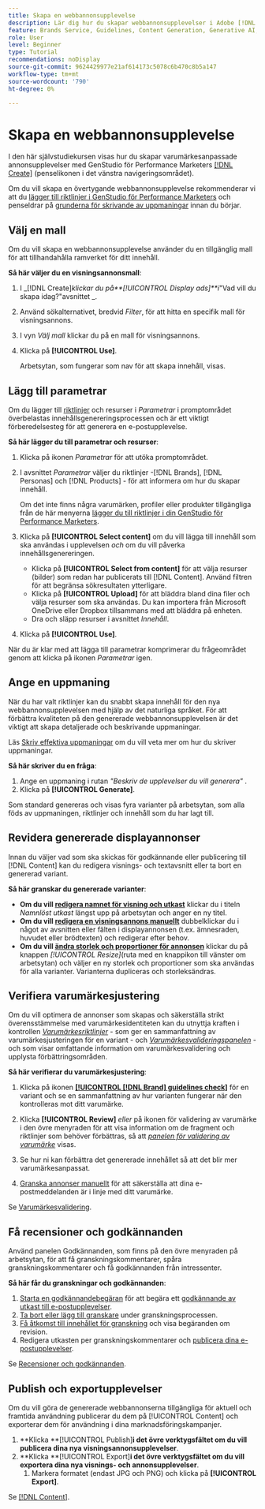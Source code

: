 ```yaml
---
title: Skapa en webbannonsupplevelse
description: Lär dig hur du skapar webbannonsupplevelser i Adobe [!DNL GenStudio] för Performance Marketers.
feature: Brands Service, Guidelines, Content Generation, Generative AI, Create, Experiences, Variant Generation
role: User
level: Beginner
type: Tutorial
recommendations: noDisplay
source-git-commit: 9624429977e21af614173c5078c6b470c8b5a147
workflow-type: tm+mt
source-wordcount: '790'
ht-degree: 0%

---
```


# Skapa en webbannonsupplevelse

I den här självstudiekursen visas hur du skapar varumärkesanpassade annonsupplevelser med GenStudio för Performance Marketers [[!DNL Create]](/help/user-guide/create/overview.md) (penselikonen i det vänstra navigeringsområdet).

Om du vill skapa en övertygande webbannonsupplevelse rekommenderar vi att du [lägger till riktlinjer i GenStudio för Performance Marketers](/help/user-guide/guidelines/add-guidelines.md) och penseldrar på [grunderna för skrivande av uppmaningar](/help/user-guide/effective-prompts.md) innan du börjar.

## Välj en mall

Om du vill skapa en webbannonsupplevelse använder du en tillgänglig mall för att tillhandahålla ramverket för ditt innehåll.

**Så här väljer du en visningsannonsmall**:

1. I _[!DNL Create]_klickar du på&#x200B;**[!UICONTROL Display ads]**i_&quot;Vad vill du skapa idag?&quot;avsnittet _.
1. Använd sökalternativet, bredvid _Filter_, för att hitta en specifik mall för visningsannons.
1. I vyn _Välj mall_ klickar du på en mall för visningsannons.
1. Klicka på **[!UICONTROL Use]**.

   Arbetsytan, som fungerar som nav för att skapa innehåll, visas.

## Lägg till parametrar

Om du lägger till [riktlinjer](/help/user-guide/guidelines/overview.md) och resurser i _Parametrar_ i promptområdet överbelastas innehållsgenereringsprocessen och är ett viktigt förberedelsesteg för att generera en e-postupplevelse.

**Så här lägger du till parametrar och resurser**:

1. Klicka på ikonen _Parametrar_ för att utöka promptområdet.
1. I avsnittet _Parametrar_ väljer du riktlinjer -[!DNL Brands], [!DNL Personas] och [!DNL Products] - för att informera om hur du skapar innehåll.

   Om det inte finns några varumärken, profiler eller produkter tillgängliga från de här menyerna [lägger du till riktlinjer i din GenStudio för Performance Marketers](/help/user-guide/guidelines/add-guidelines.md).

1. Klicka på **[!UICONTROL Select content]** om du vill lägga till innehåll som ska användas i upplevelsen *och* om du vill påverka innehållsgenereringen.
   * Klicka på **[!UICONTROL Select from content]** för att välja resurser (bilder) som redan har publicerats till [!DNL Content]. Använd filtren för att begränsa sökresultaten ytterligare.
   * Klicka på **[!UICONTROL Upload]** för att bläddra bland dina filer och välja resurser som ska användas. Du kan importera från Microsoft OneDrive eller Dropbox tillsammans med att bläddra på enheten.
   * Dra och släpp resurser i avsnittet _Innehåll_.
1. Klicka på **[!UICONTROL Use]**.

När du är klar med att lägga till parametrar komprimerar du frågeområdet genom att klicka på ikonen _Parametrar_ igen.

## Ange en uppmaning

När du har valt riktlinjer kan du snabbt skapa innehåll för den nya webbannonsupplevelsen med hjälp av det naturliga språket. För att förbättra kvaliteten på den genererade webbannonsupplevelsen är det viktigt att skapa detaljerade och beskrivande uppmaningar.

Läs [Skriv effektiva uppmaningar](/help/user-guide/effective-prompts.md) om du vill veta mer om hur du skriver uppmaningar.

**Så här skriver du en fråga**:

1. Ange en uppmaning i rutan _&quot;Beskriv de upplevelser du vill generera&quot;_ .
1. Klicka på **[!UICONTROL Generate]**.

Som standard genereras och visas fyra varianter på arbetsytan, som alla föds av uppmaningen, riktlinjer och innehåll som du har lagt till.

## Revidera genererade displayannonser

Innan du väljer vad som ska skickas för godkännande eller publicering till [!DNL Content] kan du redigera visnings- och textavsnitt eller ta bort en genererad variant.

**Så här granskar du genererade varianter**:

* **Om du vill [redigera namnet för visning och utkast](/help/user-guide/create/manage-variants.md#change-draft-name)** klickar du i titeln _Namnlöst utkast_ längst upp på arbetsytan och anger en ny titel.
* **Om du vill [redigera en visningsannons manuellt](/help/user-guide/create/manage-variants.md#manually-edit-text)** dubbelklickar du i något av avsnitten eller fälten i displayannonsen (t.ex. ämnesraden, huvudet eller brödtexten) och redigerar efter behov.
* **Om du vill [ändra storlek och proportioner för annonsen](/help/user-guide/create/manage-variants.md#change-aspect-ratio)** klickar du på knappen _[!UICONTROL Resize]_(ruta med en knappikon till vänster om arbetsytan) och väljer en ny storlek och proportioner som ska användas för alla varianter. Varianterna dupliceras och storleksändras.

<!-- # Preview for device

When revising and preparing email experiences, you can toggle between previews for desktop and mobile views to ensure coherence and visual appeal of draft variants.

**To preview variants for desktop and mobile devices** toggle the device preview option—between **desktop** and **mobile**—in the right menu bar (computer and phone icons) to preview how variants appear. -->

## Verifiera varumärkesjustering

Om du vill optimera de annonser som skapas och säkerställa strikt överensstämmelse med varumärkesidentiteten kan du utnyttja kraften i kontrollen [_Varumärkesriktlinjer_](/help/user-guide/guidelines/brand-validation.md#brand-guidelines-check) - som ger en sammanfattning av varumärkesjusteringen för en variant - och [_Varumärkesvalideringspanelen_](/help/user-guide/guidelines/brand-validation.md#brand-validation-panel) - och som visar omfattande information om varumärkesvalidering och upplysta förbättringsområden.

**Så här verifierar du varumärkesjustering**:

1. Klicka på ikonen [**[!UICONTROL [!DNL Brand] guidelines check]**](/help/user-guide/guidelines/brand-validation.md#brand-guidelines-check) för en variant och se en sammanfattning av hur varianten fungerar när den kontrolleras mot ditt varumärke.
1. Klicka **[!UICONTROL Review]** _eller_ på ikonen för validering av varumärke i den övre menyraden för att visa information om de fragment och riktlinjer som behöver förbättras, så att [_panelen för validering av varumärke_](/help/user-guide/guidelines/brand-validation.md#brand-validation-panel) visas.

1. Se hur ni kan förbättra det genererade innehållet så att det blir mer varumärkesanpassat.
1. [Granska annonser manuellt](#revise-generated-display-ads) för att säkerställa att dina e-postmeddelanden är i linje med ditt varumärke.

Se [Varumärkesvalidering](/help/user-guide/guidelines/brand-validation.md).

## Få recensioner och godkännanden

Använd panelen Godkännanden, som finns på den övre menyraden på arbetsytan, för att få granskningskommentarer, spåra granskningskommentarer och få godkännanden från intressenter.

**Så här får du granskningar och godkännanden**:

1. [Starta en godkännandebegäran](/help/user-guide/approvals/request-review.md) för att begära ett [godkännande av utkast till e-postupplevelser](/help/user-guide/approvals/approve-content.md).
1. [Ta bort eller lägg till granskare](/help/user-guide/approvals/review-and-edit.md#manage-approvals) under granskningsprocessen.
1. [Få åtkomst till innehållet för granskning](/help/user-guide/approvals/review-and-edit.md#access-content-for-review) och visa begäranden om revision.
1. Redigera utkasten per granskningskommentarer och [publicera dina e-postupplevelser](#publish-and-export-experience).

Se [Recensioner och godkännanden](/help/user-guide/approvals/overview.md).

## Publish och exportupplevelser

Om du vill göra de genererade webbannonserna tillgängliga för aktuell och framtida användning publicerar du dem på [!UICONTROL Content] och exporterar dem för användning i dina marknadsföringskampanjer.

1. **Klicka **[!UICONTROL Publish]**i det övre verktygsfältet om du vill publicera dina nya visningsannonsupplevelser**.
1. **Klicka **[!UICONTROL Export]**i det övre verktygsfältet om du vill exportera dina nya visnings- och annonsupplevelser**.
   1. Markera formatet (endast JPG och PNG) och klicka på **[!UICONTROL Export]**.

Se [[!DNL Content]](/help/user-guide/content/overview.md#search-and-find-approved-content).
